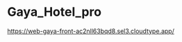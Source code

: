 # Gaya_Hotel_pro
https://web-gaya-front-ac2nll63bqd8.sel3.cloudtype.app/
    <script
      type="text/javascript"
      src="//dapi.kakao.com/v2/maps/sdk.js?appkey=1e7698fd1e17d7ab76168d06456de614"></script>
